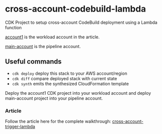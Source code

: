 # cross-account-codebuild-lambda

CDK Project to setup cross-account CodeBuild deployment using a Lambda function

[account1](https://github.com/vishnus17/cross-account-codebuild-lambda/tree/main/account1) is the workload account in the article. <br>

[main-account](https://github.com/vishnus17/cross-account-codebuild-lambda/tree/main/main-account) is the pipeline account.

## Useful commands

* `cdk deploy`      deploy this stack to your AWS account/region
* `cdk diff`        compare deployed stack with current state
* `cdk synth`       emits the synthesized CloudFormation template

Deploy the account1 CDK project into your workload account and deploy main-account project into your pipeline account.

### Article
Follow the article here for the complete walkthrough:
[cross-account-trigger-lambda](https://vishnusblog.tech/learn-how-to-use-a-lambda-function-to-trigger-a-codebuild-in-another-account)


